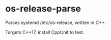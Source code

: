 # os-release-parse
Parses systemd /etc/os-release, written in C++.

Targets C++17, install CppUnit to test. 
